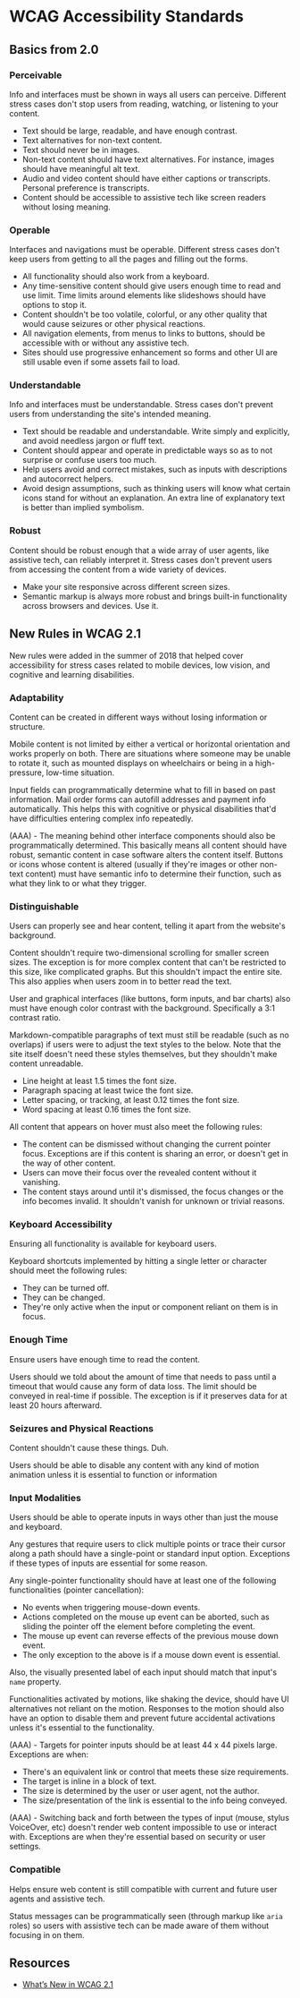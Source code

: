 # WCAG Accessibility Standards

## Basics from 2.0

### Perceivable

Info and interfaces must be shown in ways all users can perceive. Different stress cases don't stop users from reading, watching, or listening to your content.

* Text should be large, readable, and have enough contrast.
* Text alternatives for non-text content.
* Text should never be in images.
* Non-text content should have text alternatives. For instance, images should have meaningful alt text.
* Audio and video content should have either captions or transcripts. Personal preference is transcripts.
* Content should be accessible to assistive tech like screen readers without losing meaning.

### Operable

Interfaces and navigations must be operable. Different stress cases don't keep users from getting to all the pages and filling out the forms.

* All functionality should also work from a keyboard.
* Any time-sensitive content should give users enough time to read and use limit. Time limits around elements like slideshows should have options to stop it.
* Content shouldn't be too volatile, colorful, or any other quality that would cause seizures or other physical reactions.
* All navigation elements, from menus to links to buttons, should be accessible with or without any assistive tech.
* Sites should use progressive enhancement so forms and other UI are still usable even if some assets fail to load.

### Understandable

Info and interfaces must be understandable.  Stress cases don't prevent users from understanding the site's intended meaning.

* Text should be readable and understandable. Write simply and explicitly, and avoid needless jargon or fluff text.
* Content should appear and operate in predictable ways so as to not surprise or confuse users too much.
* Help users avoid and correct mistakes, such as inputs with descriptions and autocorrect helpers.
* Avoid design assumptions, such as thinking users will know what certain icons stand for without an explanation. An extra line of explanatory text is better than implied symbolism.

### Robust

Content should be robust enough that a wide array of user agents, like assistive tech, can reliably interpret it. Stress cases don't prevent users from accessing the content from a wide variety of devices.

* Make your site responsive across different screen sizes.
* Semantic markup is always more robust and brings built-in functionality across browsers and devices. Use it.

## New Rules in WCAG 2.1

New rules were added in the summer of 2018 that helped cover accessibility for stress cases related to mobile devices, low vision, and cognitive and learning disabilities.

### Adaptability

Content can be created in different ways without losing information or structure.

Mobile content is not limited by either a vertical or horizontal orientation and works properly on both. There are situations where someone may be unable to rotate it, such as mounted displays on wheelchairs or being in a high-pressure, low-time situation.

Input fields can programmatically determine what to fill in based on past information. Mail order forms can autofill addresses and payment info automatically. This helps this with cognitive or physical disabilities that'd have difficulties entering complex info repeatedly.

(AAA) - The meaning behind other interface components should also be programmatically determined. This basically means all content should have robust, semantic content in case software alters the content itself. Buttons or icons whose content is altered (usually if they're images or other non-text content) must have semantic info to determine their function, such as what they link to or what they trigger.

### Distinguishable

Users can properly see and hear content, telling it apart from the website's background.

Content shouldn't require two-dimensional scrolling for smaller screen sizes. The exception is for more complex content that can't be restricted to this size, like complicated graphs. But this shouldn't impact the entire site. This also applies when users zoom in to better read the text.

User and graphical interfaces (like buttons, form inputs, and bar charts) also must have enough color contrast with the background. Specifically a 3:1 contrast ratio.

Markdown-compatible paragraphs of text must still be readable (such as no overlaps) if users were to adjust the text styles to the below. Note that the site itself doesn't need these styles themselves, but they shouldn't make content unreadable.

* Line height at least 1.5 times the font size.
* Paragraph spacing at least twice the font size.
* Letter spacing, or tracking, at least 0.12 times the font size.
* Word spacing at least 0.16 times the font size.

All content that appears on hover must also meet the following rules:

* The content can be dismissed without changing the current pointer focus. Exceptions are if this content is sharing an error, or doesn't get in the way of other content.
* Users can move their focus over the revealed content without it vanishing.
* The content stays around until it's dismissed, the focus changes or the info becomes invalid. It shouldn't vanish for unknown or trivial reasons.

### Keyboard Accessibility

Ensuring all functionality is available for keyboard users.

Keyboard shortcuts implemented by hitting a single letter or character should meet the following rules:

* They can be turned off.
* They can be changed.
* They're only active when the input or component reliant on them is in focus.

### Enough Time

Ensure users have enough time to read the content.

Users should we told about the amount of time that needs to pass until a timeout that would cause any form of data loss. The limit should be conveyed in real-time if possible. The exception is if it preserves data for at least 20 hours afterward.

### Seizures and Physical Reactions

Content shouldn't cause these things. Duh.

Users should be able to disable any content with any kind of motion animation unless it is essential to function or information

### Input Modalities

Users should be able to operate inputs in ways other than just the mouse and keyboard.

Any gestures that require users to click multiple points or trace their cursor along a path should have a single-point or standard input option. Exceptions if these types of inputs are essential for some reason.

Any single-pointer functionality should have at least one of the following functionalities (pointer cancellation):

* No events when triggering mouse-down events.
* Actions completed on the mouse up event can be aborted, such as sliding the pointer off the element before completing the event.
* The mouse up event can reverse effects of the previous mouse down event.
* The only exception to the above is if a mouse down event is essential.

Also, the visually presented label of each input should match that input's `name` property.

Functionalities activated by motions, like shaking the device, should have UI alternatives not reliant on the motion. Responses to the motion should also have an option to disable them and prevent future accidental activations unless it's essential to the functionality.

(AAA) - Targets for pointer inputs should be at least 44 x 44 pixels large. Exceptions are when:

* There's an equivalent link or control that meets these size requirements.
* The target is inline in a block of text.
* The size is determined by the user or user agent, not the author.
* The size/presentation of the link is essential to the info being conveyed.

(AAA) - Switching back and forth between the types of input (mouse, stylus VoiceOver, etc) doesn't render web content impossible to use or interact with. Exceptions are when they're essential based on security or user settings.

### Compatible

Helps ensure web content is still compatible with current and future user agents and assistive tech.

Status messages can be programmatically seen (through markup like `aria` roles) so users with assistive tech can be made aware of them without focusing in on them.

## Resources

* [What’s New in WCAG 2.1](https://www.w3.org/WAI/standards-guidelines/wcag/new-in-21/)
